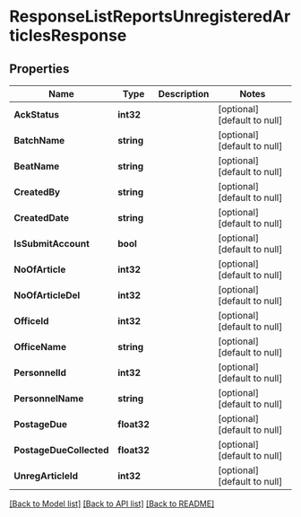 # ResponseListReportsUnregisteredArticlesResponse

## Properties
Name | Type | Description | Notes
------------ | ------------- | ------------- | -------------
**AckStatus** | **int32** |  | [optional] [default to null]
**BatchName** | **string** |  | [optional] [default to null]
**BeatName** | **string** |  | [optional] [default to null]
**CreatedBy** | **string** |  | [optional] [default to null]
**CreatedDate** | **string** |  | [optional] [default to null]
**IsSubmitAccount** | **bool** |  | [optional] [default to null]
**NoOfArticle** | **int32** |  | [optional] [default to null]
**NoOfArticleDel** | **int32** |  | [optional] [default to null]
**OfficeId** | **int32** |  | [optional] [default to null]
**OfficeName** | **string** |  | [optional] [default to null]
**PersonnelId** | **int32** |  | [optional] [default to null]
**PersonnelName** | **string** |  | [optional] [default to null]
**PostageDue** | **float32** |  | [optional] [default to null]
**PostageDueCollected** | **float32** |  | [optional] [default to null]
**UnregArticleId** | **int32** |  | [optional] [default to null]

[[Back to Model list]](../README.md#documentation-for-models) [[Back to API list]](../README.md#documentation-for-api-endpoints) [[Back to README]](../README.md)


